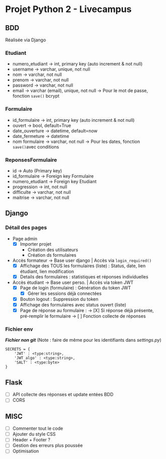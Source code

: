 # Projet Python 2 - Livecampus 

## BDD
Réalisée via Django

### Etudiant
- numero_etudiant -> int, primary key (auto increment & not null)
- username -> varchar, unique, not null
- nom -> varchar, not null
- prenom -> varchar, not null
- password -> varchar, not null
- email -> varchar (email), unique, not null
-> Pour le mot de passe, fonction `save()` bcrypt

### Formulaire
- id_formulaire -> int, primary key (auto increment & not null)
- ouvert -> bool, default=True
- date_ouverture -> datetime, default=now
- date_fermeture -> datetime
- nom formulaire -> varchar, not null
-> Pour les dates, fonction `save()`avec conditions

### ReponsesFormulaire
- id -> Auto (Primary key)
- id_formulaire -> Foreign key Formulaire
- numero_etudiant -> Foreign key Etudiant
- progression -> int, not null
- difficulte -> varchar, not null
- maitrise -> varchar, not null

## Django

### Détail des pages
- Page admin
    - [X] Importer projet
        - Création des utilisateurs
        - Création ds formulaires
- Accès formateur -> Base user django | Accès via `login_required()`
    - [X] Affichage des TOUS les formulaires (liste) : Status, date, lien étudiant, lien modification
    - [X] Details des formulaires : statistiques et réponses individuelles
- Accès étudiant -> Base user perso. | Accès via token JWT
    - [X] Page de login (formulaire) : Génération du token JWT
        - [X] Gérer les sessions déjà connectées
    - [X] Bouton logout : Suppression du token
    - [X] Affichage des formulaires avec status ouvert (liste)
    - [X] Page de réponse au formulaire : 
    -> [X] Si réponse déjà présente, pré-remplir le formulaire
    -> [ ] Fonction collecte de réponses

### Fichier **env**
***Fichier non git*** (Note : faire de même pour les identifiants dans *settings.py*)
```
SECRETS = {
    'JWT' : <type:string>,         
    'JWT_algo' : <type:string>,    
    'SALT' : <type:byte>            
}
```

## Flask

- [ ] API collecte des réponses et update entées BDD 
- [ ] CORS

## MISC
- [ ] Commenter tout le code 
- [ ] Ajouter du style CSS
- [ ] Header + Footer ?
- [ ] Gestion des erreurs plus poussée
- [ ] Optimisation
